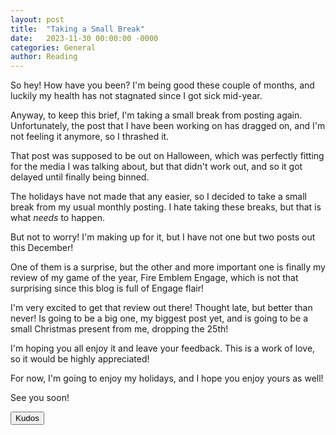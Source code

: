 ```yaml
---
layout: post
title:  "Taking a Small Break"
date:   2023-11-30 00:00:00 -0000
categories: General 
author: Reading
---
```

So hey! How have you been? I'm being good these couple of months, and luckily my health has not stagnated since I got sick mid-year.

Anyway, to keep this brief, I'm taking a small break from posting again. Unfortunately, the post that I have been working on has dragged on, and I'm not feeling it anymore, so I thrashed it.

That post was supposed to be out on Halloween, which was perfectly fitting for the media I was talking about, but that didn't work out, and so it got delayed until finally being binned.

The holidays have not made that any easier, so I decided to take a small break from my usual monthly posting. I hate taking these breaks, but that is what *needs* to happen.

But not to worry! I'm making up for it, but I have not one but two posts out this December!

One of them is a surprise, but the other and more important one is finally my review of my game of the year, Fire Emblem Engage, which is not that surprising since this blog is full of Engage flair!

I'm very excited to get that review out there! Thought late, but better than never! Is going to be a big one, my biggest post yet, and is going to be a small Christmas present from me, dropping the 25th!

I'm hoping you all enjoy it and leave your feedback. This is a work of love, so it would be highly appreciated! 

For now, I'm going to enjoy my holidays, and I hope you enjoy yours as well!

See you soon!

<button class="tinylytics_kudos">Kudos</button>